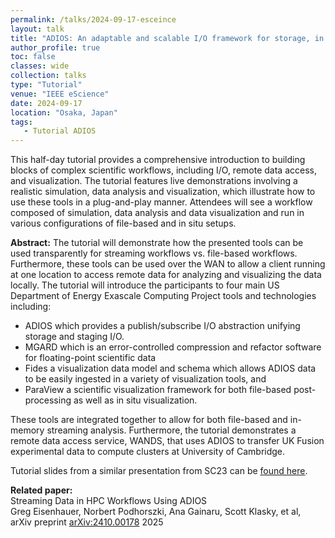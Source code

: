 ```yaml
---
permalink: /talks/2024-09-17-esceince
layout: talk
title: "ADIOS: An adaptable and scalable I/O framework for storage, in situ data processing and wide-area data transfer"
author_profile: true
toc: false
classes: wide
collection: talks
type: "Tutorial"
venue: "IEEE eScience"
date: 2024-09-17
location: "Osaka, Japan"
tags:
   - Tutorial ADIOS
---
```



This half-day tutorial provides a comprehensive introduction to building blocks of complex scientific workflows, including I/O, remote data access, and visualization. The tutorial features live demonstrations involving a realistic simulation, data analysis and visualization, which illustrate how to use these tools in a plug-and-play manner.
Attendees will see a workflow composed of simulation, data analysis and data visualization and run in various configurations of file-based and in situ setups. 

<p class="archive__item-excerpt" itemprop="description">

<strong>Abstract:</strong>
The tutorial will demonstrate how the presented tools can be used transparently for streaming workflows vs. file-based workflows. Furthermore, these tools can be used over the WAN to allow a client running at one location to access remote data for analyzing and visualizing the data locally. 
The tutorial will introduce the participants to four main US Department of Energy Exascale Computing Project tools and technologies including:
<ul>
<li> ADIOS which provides a publish/subscribe I/O abstraction unifying storage and staging I/O.</li>
<li> MGARD which is an error-controlled compression and refactor software for floating-point scientific data </li>
<li> Fides a visualization data model and schema which allows ADIOS data to be easily ingested in a variety of visualization tools, and </li>
<li> ParaView a scientific visualization framework for both file-based post-processing as well as in situ visualization. </li>
</ul>

</p>

These tools are integrated together to allow for both file-based and in-memory streaming analysis. Furthermore, the tutorial demonstrates a remote data access service, WANDS, that uses ADIOS to transfer UK Fusion experimental data to compute clusters at University of Cambridge.

Tutorial slides from a similar presentation from SC23 can be <a href="https://users.nccs.gov/~pnorbert/ADIOS_tutorial_SC23.pdf">found here</a>.

<strong>Related paper:</strong> 
<br/> Streaming Data in HPC Workflows Using ADIOS <br/>
Greg Eisenhauer, Norbert Podhorszki, Ana Gainaru, Scott Klasky, et al,<br/>
arXiv preprint <a href="https://arxiv.org/abs/2410.00178">arXiv:2410.00178</a> 2025

